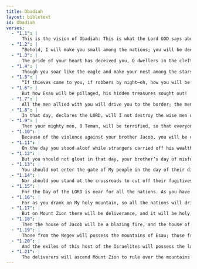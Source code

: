 ```yaml
---
title: Obadiah
layout: bibletext
id: Obadiah
verses:
  - "1.1": |
      This is the vision of Obadiah: This is what the Lord GOD says about Edom—We have heard a message from the LORD; an envoy has been sent among the nations to say, “Rise up, and let us go to battle against her!”—
  - "1.2": |
      “Behold, I will make you small among the nations; you will be deeply despised.
  - "1.3": |
      The pride of your heart has deceived you, O dwellers in the clefts of the rocks whose habitation is the heights, who say in your heart, ‘Who can bring me down to the ground?’
  - "1.4": |
      Though you soar like the eagle and make your nest among the stars, even from there I will bring you down,” declares the LORD.
  - "1.5": |
      “If thieves came to you, if robbers by night—oh, how you will be ruined—would they not steal only what they wanted? If grape pickers came to you, would they not leave some gleanings?
  - "1.6": |
      But how Esau will be pillaged, his hidden treasures sought out!
  - "1.7": |
      All the men allied with you will drive you to the border; the men at peace with you will deceive and overpower you. Those who eat your bread will set a trap for you without your awareness of it.
  - "1.8": |
      In that day, declares the LORD, will I not destroy the wise men of Edom and the men of understanding in the mountains of Esau?
  - "1.9": |
      Then your mighty men, O Teman, will be terrified, so that everyone in the mountains of Esau will be cut down in the slaughter.
  - "1.10": |
      Because of the violence against your brother Jacob, you will be covered with shame and cut off forever.
  - "1.11": |
      On the day you stood aloof while strangers carried off his wealth and foreigners entered his gate and cast lots for Jerusalem, you were just like one of them.
  - "1.12": |
      But you should not gloat in that day, your brother’s day of misfortune, nor rejoice over the people of Judah in the day of their destruction, nor boast proudly in the day of their distress.
  - "1.13": |
      You should not enter the gate of My people in the day of their disaster, nor gloat over their affliction in the day of their disaster, nor loot their wealth in the day of their disaster.
  - "1.14": |
      Nor should you stand at the crossroads to cut off their fugitives, nor deliver up their survivors in the day of their distress.
  - "1.15": |
      For the Day of the LORD is near for all the nations. As you have done, it will be done to you; your recompense will return upon your own head.
  - "1.16": |
      For as you drank on My holy mountain, so all the nations will drink continually. They will drink and gulp it down; they will be as if they had never existed.
  - "1.17": |
      But on Mount Zion there will be deliverance, and it will be holy, and the house of Jacob will reclaim their possession.
  - "1.18": |
      Then the house of Jacob will be a blazing fire, and the house of Joseph a burning flame; but the house of Esau will be stubble—Jacob will set it ablaze and consume it. Therefore no survivor will remain from the house of Esau.” For the LORD has spoken.
  - "1.19": |
      Those from the Negev will possess the mountains of Esau; those from the foothills will possess the land of the Philistines. They will occupy the fields of Ephraim and Samaria, and Benjamin will possess Gilead.
  - "1.20": |
      And the exiles of this host of the Israelites will possess the land of the Canaanites as far as Zarephath; and the exiles from Jerusalem who are in Sepharad will possess the cities of the Negev.
  - "1.21": |
      The deliverers will ascend Mount Zion to rule over the mountains of Esau. And the kingdom will belong to the LORD.
---
```

